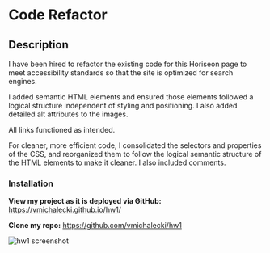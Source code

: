 # Code Refactor

## Description

I have been hired to refactor the existing code for this Horiseon page to meet accessibility standards so that the site is optimized for search engines.

I added semantic HTML elements and ensured those elements followed a logical structure independent of styling and positioning. I also added detailed alt attributes to the images.

All links functioned as intended.

For cleaner, more efficient code, I consolidated the selectors and properties of the CSS, and reorganized them to follow the logical semantic structure of the HTML elements to make it cleaner. I also included comments.

### Installation
**View my project as it is deployed via GitHub:**
https://vmichalecki.github.io/hw1/

**Clone my repo:**
https://github.com/vmichalecki/hw1

![hw1 screenshot](/assets/images/hw1-screenshot.png)
